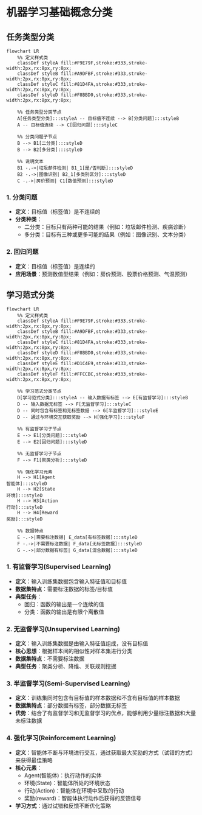 # 机器学习基础概念分类

## 任务类型分类

```mermaid
flowchart LR
    %% 定义样式类
    classDef styleA fill:#F9E79F,stroke:#333,stroke-width:2px,rx:8px,ry:8px;
    classDef styleB fill:#A9DFBF,stroke:#333,stroke-width:2px,rx:8px,ry:8px;
    classDef styleC fill:#81D4FA,stroke:#333,stroke-width:2px,rx:8px,ry:8px;
    classDef styleD fill:#F8BBD0,stroke:#333,stroke-width:2px,rx:8px,ry:8px;
    
    %% 任务类型分类节点
    A[任务类型分类]:::styleA -- 目标值不连续 --> B[分类问题]:::styleB
    A -- 目标值连续 --> C[回归问题]:::styleC
    
    %% 分类问题子节点
    B --> B1[二分类]:::styleD
    B --> B2[多分类]:::styleD
    
    %% 说明文本
    B1 -.->|垃圾邮件检测| B1_1[是/否判断]:::styleD
    B2 -.->|图像识别| B2_1[多类别区分]:::styleD
    C -.->|房价预测| C1[数值预测]:::styleD
```

### 1. 分类问题
- **定义**：目标值（标签值）是不连续的
- **分类种类**：
  - 二分类：目标只有两种可能的结果（例如：垃圾邮件检测、疾病诊断）
  - 多分类：目标有三种或更多可能的结果（例如：图像识别、文本分类）

### 2. 回归问题
- **定义**：目标值（标签值）是连续的
- **应用场景**：预测数值型结果（例如：房价预测、股票价格预测、气温预测）
  
## 学习范式分类

```mermaid
flowchart LR
    %% 定义样式类
    classDef styleA fill:#F9E79F,stroke:#333,stroke-width:2px,rx:8px,ry:8px;
    classDef styleB fill:#A9DFBF,stroke:#333,stroke-width:2px,rx:8px,ry:8px;
    classDef styleC fill:#81D4FA,stroke:#333,stroke-width:2px,rx:8px,ry:8px;
    classDef styleD fill:#F8BBD0,stroke:#333,stroke-width:2px,rx:8px,ry:8px;
    classDef styleE fill:#D1C4E9,stroke:#333,stroke-width:2px,rx:8px,ry:8px;
    classDef styleF fill:#FFCCBC,stroke:#333,stroke-width:2px,rx:8px,ry:8px;
    
    %% 学习范式分类节点
    D[学习范式分类]:::styleA -- 输入数据有标签 --> E[有监督学习]:::styleB
    D -- 输入数据无标签 --> F[无监督学习]:::styleC
    D -- 同时包含有标签和无标签数据 --> G[半监督学习]:::styleE
    D -- 通过与环境交互获取奖励 --> H[强化学习]:::styleF
    
    %% 有监督学习子节点
    E --> E1[分类问题]:::styleD
    E --> E2[回归问题]:::styleD
    
    %% 无监督学习子节点
    F --> F1[聚类分析]:::styleD
    
    %% 强化学习元素
    H --> H1[Agent
智能体]:::styleD
    H --> H2[State
环境]:::styleD
    H --> H3[Action
行动]:::styleD
    H --> H4[Reward
奖励]:::styleD
    
    %% 数据特点
    E -.->|需要标注数据| E_data[有标签数据]:::styleD
    F -.->|不需要标注数据| F_data[无标签数据]:::styleD
    G -.->|部分数据有标签| G_data[混合数据]:::styleD
```
  
### 1. 有监督学习(Supervised Learning)
- **定义**：输入训练集数据包含输入特征值和目标值
- **数据集特点**：需要标注数据的标签/目标值
- **典型任务**：
  - 回归：函数的输出是一个连续的值
  - 分类：函数的输出是有限个离散值

### 2. 无监督学习(Unsupervised Learning)
- **定义**：输入训练集数据是由输入特征值组成，没有目标值
- **核心思想**：根据样本间的相似性对样本集进行分类
- **数据集特点**：不需要标注数据
- **典型任务**：聚类分析、降维、关联规则挖掘

### 3. 半监督学习(Semi-Supervised Learning)
- **定义**：训练集同时包含有目标值的样本数据和不含有目标值的样本数据
- **数据集特点**：部分数据有标签，部分数据无标签
- **优势**：结合了有监督学习和无监督学习的优点，能够利用少量标注数据和大量未标注数据

### 4. 强化学习(Reinforcement Learning)
- **定义**：智能体不断与环境进行交互，通过获取最大奖励的方式（试错的方式）来获得最佳策略
- **核心元素**：
  - Agent(智能体)：执行动作的实体
  - 环境(State)：智能体所处的环境状态
  - 行动(Action)：智能体在环境中采取的行动
  - 奖励(reward)：智能体执行动作后获得的反馈信号
- **学习方式**：通过试错和反馈不断优化策略